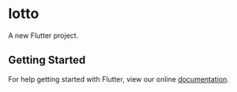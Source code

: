 # lotto

A new Flutter project.

## Getting Started

For help getting started with Flutter, view our online
[documentation](https://flutter.io/).
